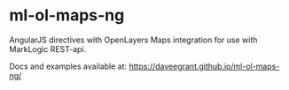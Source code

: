 # ml-ol-maps-ng
AngularJS directives with OpenLayers Maps integration for use with MarkLogic REST-api.

Docs and examples available at: https://daveegrant.github.io/ml-ol-maps-ng/
